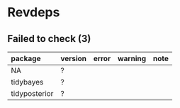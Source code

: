 # Revdeps

## Failed to check (3)

|package       |version |error |warning |note |
|:-------------|:-------|:-----|:-------|:----|
|NA            |?       |      |        |     |
|tidybayes     |?       |      |        |     |
|tidyposterior |?       |      |        |     |


